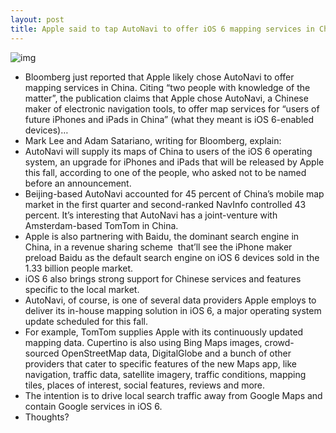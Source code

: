 ```yaml
---
layout: post
title: Apple said to tap AutoNavi to offer iOS 6 mapping services in China
---
```

![img](http://media.idownloadblog.com/wp-content/uploads/2012/06/iOS-6-Maps-turn-by-turn-teaser.jpg)
* Bloomberg just reported that Apple likely chose AutoNavi to offer mapping services in China. Citing “two people with knowledge of the matter”, the publication claims that Apple chose AutoNavi, a Chinese maker of electronic navigation tools, to offer map services for “users of future iPhones and iPads in China” (what they meant is iOS 6-enabled devices)…
* Mark Lee and Adam Satariano, writing for Bloomberg, explain:
* AutoNavi will supply its maps of China to users of the iOS 6 operating system, an upgrade for iPhones and iPads that will be released by Apple this fall, according to one of the people, who asked not to be named before an announcement.
* Beijing-based AutoNavi accounted for 45 percent of China’s mobile map market in the first quarter and second-ranked NavInfo controlled 43 percent. It’s interesting that AutoNavi has a joint-venture with Amsterdam-based TomTom in China.
* Apple is also partnering with Baidu, the dominant search engine in China, in a revenue sharing scheme  that’ll see the iPhone maker preload Baidu as the default search engine on iOS 6 devices sold in the 1.33 billion people market.
* iOS 6 also brings strong support for Chinese services and features specific to the local market.
* AutoNavi, of course, is one of several data providers Apple employs to deliver its in-house mapping solution in iOS 6, a major operating system update scheduled for this fall.
* For example, TomTom supplies Apple with its continuously updated mapping data. Cupertino is also using Bing Maps images, crowd-sourced OpenStreetMap data, DigitalGlobe and a bunch of other providers that cater to specific features of the new Maps app, like navigation, traffic data, satellite imagery, traffic conditions, mapping tiles, places of interest, social features, reviews and more.
* The intention is to drive local search traffic away from Google Maps and contain Google services in iOS 6.
* Thoughts?

